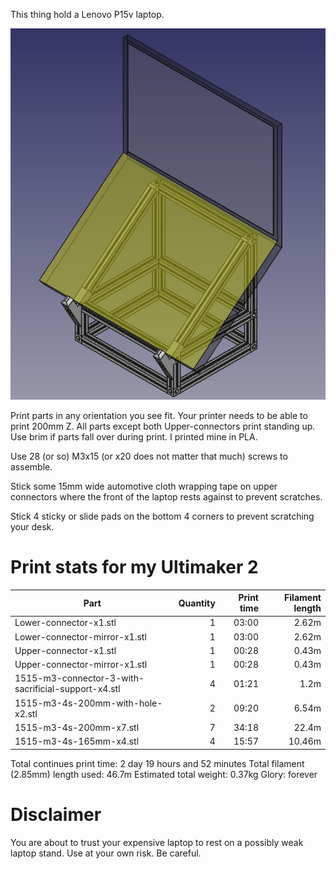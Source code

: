 This thing hold a Lenovo P15v laptop.

![](Lenovo%20P15v%20laptop%20stand.png)

Print parts in any orientation you see fit. Your printer needs to be able to print 200mm Z. All parts except both Upper-connectors print standing up. Use brim if parts fall over during print. I printed mine in PLA.

Use 28 (or so) M3x15 (or x20 does not matter that much) screws to assemble.

Stick some 15mm wide automotive cloth wrapping tape on upper connectors where the front of the laptop rests against to prevent scratches.

Stick 4 sticky or slide pads on the bottom 4 corners to prevent scratching your desk.

# Print stats for my Ultimaker 2

| Part                                                  | Quantity  | Print time    | Filament length   |
| --                                                    | --:       | --:           | --:               |
| Lower-connector-x1.stl                                | 1         | 03:00         | 2.62m
| Lower-connector-mirror-x1.stl                         | 1         | 03:00         | 2.62m
| Upper-connector-x1.stl                                | 1         | 00:28         | 0.43m
| Upper-connector-mirror-x1.stl                         | 1         | 00:28         | 0.43m
| 1515-m3-connector-3-with-sacrificial-support-x4.stl   | 4         | 01:21         | 1.2m
| 1515-m3-4s-200mm-with-hole-x2.stl                     | 2         | 09:20         | 6.54m
| 1515-m3-4s-200mm-x7.stl                               | 7         | 34:18         | 22.4m
| 1515-m3-4s-165mm-x4.stl                               | 4         | 15:57         | 10.46m

Total continues print time: 2 day 19 hours and 52 minutes
Total filament (2.85mm) length used: 46.7m
Estimated total weight: 0.37kg
Glory: forever

# Disclaimer

You are about to trust your expensive laptop to rest on a possibly weak laptop stand. Use at your own risk. Be careful.

